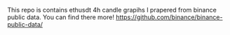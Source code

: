 This repo is contains ethusdt  4h candle grapihs I prapered from binance public data. You can find there more! https://github.com/binance/binance-public-data/
